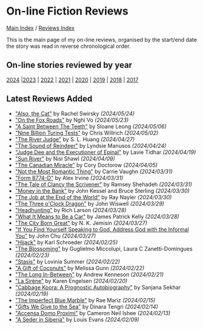 # On-line Fiction Reviews

[Main Index](../../README.md) / [Reviews Index](../README.md)

This is the main page of my on-line reviews, organised by the start/end date the story was read in reverse chronological order.

## On-line stories reviewed by year
[2024](2024/README.md) |[2023](2023/README.md) | [2022](2022/README.md) | [2021](2021/README.md) | [2020](2020/README.md) | [2019](2019/README.md) | [2018](2018/README.md) | [2017](2017/README.md)

## Latest Reviews Added
- ["Also, the Cat"](2024/20240524-AlsoTheCat.md) by Rachel Swirsky *(2024/05/24)*
- ["On the Fox Roads"](2024/20240523-FoxRoads.md) by Nghi Vo *(2024/05/23)*
- ["A Saint Between The Teeth"](2024/20240506-SaintBetweenTeeth.md) by Sloane Leong *(2024/05/06)*
- ["Nine Billion Turing Tests"](2024/20240502-NineBillionTuringTests.md) by Chris Willrich *(2024/05/02)*
- ["The River Judge"](2024/20240427-RiverJudge.md) by S. L. Huang *(2024/04/27)*
- ["The Sound of Reindeer"](2024/20240424-SoundReindeer.md) by Lyndsie Manusos *(2024/04/24)*
- ["Judge Dee and the Executioner of Epinal"](2024/20240419-JudgeDeeExecutionerEpinal.md) by Lavie Tidhar *(2024/04/19)*
- ["Sun River"](2024/20240409-SunRiver.md) by Nisi Shawl *(2024/04/09)*
- ["The Canadian Miracle"](2024/20240405-CanadianMiracle.md) by Cory Doctorow *(2024/04/05)*
- ["Not the Most Romantic Thing"](2024/20240331-NotMostRomanticThing.md) by Carrie Vaughn *(2024/03/31)*
- ["Form 8774-D"](2024/20240331-Form8774D.md) by Alex Irvine *(2024/03/31)*
- ["The Tale of Clancy the Scrivener"](2024/20240331-ClancyScrivener.md) by Ramsey Shehadeh *(2024/03/31)*
- ["Money in the Bank"](2024/20240330-MoneyBank.md) by John Kessel and Bruce Sterling *(2024/03/30)*
- ["The Job at the End of the World"](2024/20240330-JobEndWorld.md) by Ray Nayler *(2024/03/30)*
- ["The Three o'Clock Dragon"](2024/20240329-ThreeOClockDragon.md) by John Wiswell *(2024/03/29)*
- ["Headhunting"](2024/20240328-Headhunting.md) by Rich Larson *(2024/03/28)*
- ["What It Means to Be a Car"](2024/20240328-MeansToBeACar.md) by James Patrick Kelly *(2024/03/28)*
- ["The City Born Great"](2024/20240327-CityBornGreat.md) by N. K. Jemisin *(2024/03/27)*
- ["If You Find Yourself Speaking to God, Address God with the Informal You"](2024/20240327-SpeakingToGodInformalYou.md) by John Chu *(2024/03/27)*
- ["Hijack"](2024/20240225-Hijack.md) by Karl Schroeder *(2024/02/25)*
- ["The Blossoming"](2024/20240223-Blossoming.md) by Guglielmo Miccolupi, Laura C Zanetti-Domingues *(2024/02/23)*
- ["Stasis"](2024/20240222-Statis.md) by Lovinia Summer *(2024/02/22)*
- ["A Gift of Coconuts"](2024/20240222-GiftCoconuts.md) by Melissa Gunn *(2024/02/22)*
- ["The Long In-Between"](2024/20240221-LongInBetween.md) by Andrew Kenneson *(2024/02/21)*
- ["La Sirène"](2024/20240220-LaSirene.md) by Karen Engelsen *(2024/02/20)*
- ["Cabbage Koora: A Prognostic Autobiography"](2024/20240219-CabbageKoora.md) by Sanjana Sekhar *(2024/02/19)*
- ["The Imperfect Blue Marble"](2024/20240215-ImperfectBlueMarble.md) by Rae Mariz *(2024/02/15)*
- ["Gifts We Give to the Sea"](2024/20240214-GiftsWeGiveToTheSea.md) by Dinara Tengri *(2024/02/14)*
- ["Accensa Domo Proximi"](2024/20240213-AccensaDomoProximi.md) by Cameron Neil Ishee *(2024/02/13)*
- ["A Seder in Siberia"](2024/20240209-SederSiberia.md) by Louis Evans *(2024/02/09)*
